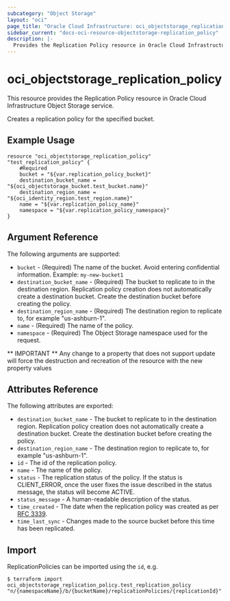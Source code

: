 ```yaml
---
subcategory: "Object Storage"
layout: "oci"
page_title: "Oracle Cloud Infrastructure: oci_objectstorage_replication_policy"
sidebar_current: "docs-oci-resource-objectstorage-replication_policy"
description: |-
  Provides the Replication Policy resource in Oracle Cloud Infrastructure Object Storage service
---
```


# oci_objectstorage_replication_policy
This resource provides the Replication Policy resource in Oracle Cloud Infrastructure Object Storage service.

Creates a replication policy for the specified bucket.


## Example Usage

```hcl
resource "oci_objectstorage_replication_policy" "test_replication_policy" {
	#Required
	bucket = "${var.replication_policy_bucket}"
	destination_bucket_name = "${oci_objectstorage_bucket.test_bucket.name}"
	destination_region_name = "${oci_identity_region.test_region.name}"
	name = "${var.replication_policy_name}"
	namespace = "${var.replication_policy_namespace}"
}
```

## Argument Reference

The following arguments are supported:

* `bucket` - (Required) The name of the bucket. Avoid entering confidential information. Example: `my-new-bucket1` 
* `destination_bucket_name` - (Required) The bucket to replicate to in the destination region. Replication policy creation does not automatically create a destination bucket. Create the destination bucket before creating the policy. 
* `destination_region_name` - (Required) The destination region to replicate to, for example "us-ashburn-1".
* `name` - (Required) The name of the policy.
* `namespace` - (Required) The Object Storage namespace used for the request.


** IMPORTANT **
Any change to a property that does not support update will force the destruction and recreation of the resource with the new property values

## Attributes Reference

The following attributes are exported:

* `destination_bucket_name` - The bucket to replicate to in the destination region. Replication policy creation does not automatically create a destination bucket. Create the destination bucket before creating the policy. 
* `destination_region_name` - The destination region to replicate to, for example "us-ashburn-1".
* `id` - The id of the replication policy.
* `name` - The name of the policy.
* `status` - The replication status of the policy. If the status is CLIENT_ERROR, once the user fixes the issue described in the status message, the status will become ACTIVE. 
* `status_message` - A human-readable description of the status.
* `time_created` - The date when the replication policy was created as per [RFC 3339](https://tools.ietf.org/html/rfc3339). 
* `time_last_sync` - Changes made to the source bucket before this time has been replicated. 

## Import

ReplicationPolicies can be imported using the `id`, e.g.

```
$ terraform import oci_objectstorage_replication_policy.test_replication_policy "n/{namespaceName}/b/{bucketName}/replicationPolicies/{replicationId}" 
```

